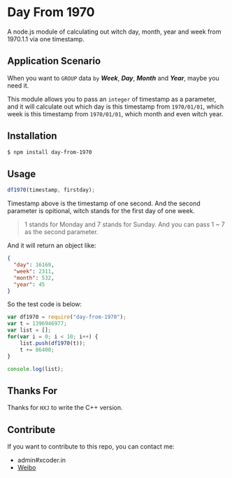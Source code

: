 Day From 1970
=============

A node.js module of calculating out witch day, month, year and week from 1970.1.1 via one timestamp.

Application Scenario
-------------

When you want to `GROUP` data `by` ***Week***, ***Day***, ***Month*** and ***Year***, maybe you need it.

This module allows you to pass an `integer` of timestamp as a parameter, and it will calculate out which day is this timestamp from `1970/01/01`, which week is this timestamp from `1970/01/01`, which month and even witch year.

Installation
-------------

```sh
$ npm install day-from-1970
```

Usage
-------------

```javascript
df1970(timestamp, firstday);
```

Timestamp above is the timestamp of one second. And the second parameter is opitional, witch stands for the first day of one week.

> 1 stands for Monday and 7 stands for Sunday. And you can pass 1 ~ 7 as the second parameter.

And it will return an object like:

```json
{
  "day": 16169,
  "week": 2311,
  "month": 532,
  "year": 45
}
```

So the test code is below:

```javascript
var df1970 = require("day-from-1970");
var t = 1396946977;
var list = [];
for(var i = 0; i < 10; i++) {
    list.push(df1970(t));
    t += 86400;
}

console.log(list);
```

Thanks For
-------------

Thanks for `HXJ` to write the C++ version.

Contribute
-------------

If you want to contribute to this repo, you can contact me:

  + admin#xcoder.in
  + [Weibo](http://weibo.com/xadillax)
